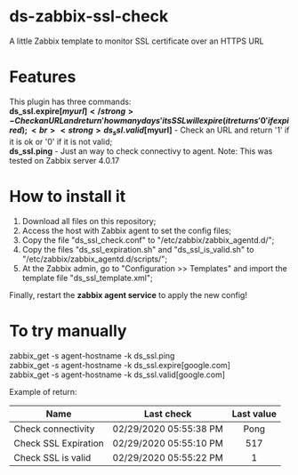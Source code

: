 # ds-zabbix-ssl-check
A little Zabbix template to monitor SSL certificate over an HTTPS URL

# Features
This plugin has three commands:<br>
<strong>ds_ssl.expire[$myurl]</strong> - Check an URL and return 'how many days' its SSL will expire (it returns '0' if expired);<br> 
<strong>ds_ssl.valid[$myurl]</strong> - Check an URL and return '1' if it is ok or '0' if it is not valid;<br>
<strong>ds_ssl.ping</strong> - Just an way to check connectivy to agent.
Note: This was tested on Zabbix server 4.0.17

# How to install it
1. Download all files on this repository;
2. Access the host with Zabbix agent to set the config files;
3. Copy the file "ds_ssl_check.conf" to "/etc/zabbix/zabbix_agentd.d/";
4. Copy the files "ds_ssl_expiration.sh" and "ds_ssl_is_valid.sh" to "/etc/zabbix/zabbix_agentd.d/scripts/";
2. At the Zabbix admin, go to "Configuration >> Templates" and import the template file "ds_ssl_template.xml";

Finally, restart the <strong>zabbix agent service</strong> to apply the new config!

# To try manually
zabbix_get -s agent-hostname -k ds_ssl.ping<br>
zabbix_get -s agent-hostname -k ds_ssl.expire[google.com]<br>
zabbix_get -s agent-hostname -k ds_ssl.valid[google.com]

Example of return:
<table><thead><tr>
<th>Name</th>
<th>Last check</th>
<th>Last value</th>
</tr></thead><tbody>
<tr><td>Check connectivity</td>
<td>02/29/2020 05:55:38 PM</td>
<td style="text-align: center;">Pong</td></tr>
<tr><td>Check SSL Expiration</td>
<td>02/29/2020 05:55:10 PM</td>
<td style="text-align: center;">517</td></tr>
<tr><td>Check SSL is valid</td>
<td>02/29/2020 05:55:22 PM</td>
<td style="text-align: center;">1</td>
</tr></tbody></table>
